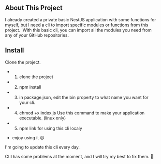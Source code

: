 ## About This Project
I already created a private basic NestJS application with some functions for myself, but I need a cli to import specific modules or functions from this project. 
With this basic cli, you can import all the modules you need from any of your GitHub repositories. 

## Install
Clone the project. 

- 1. clone the project

- 2. npm install

- 3. in package.json, edit the bin property to what name you want for your cli. 

- 4. chmod +x index.js Use this command to make your application executable. (linux only)

- 5. npm link for using this cli localy

- enjoy using it 😄

I'm going to update this cli every day.  

CLI has some problems at the moment, and I will try my best to fix them. 👋

